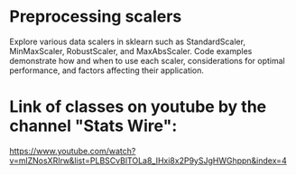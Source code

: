 # Preprocessing scalers
Explore various data scalers in sklearn such as StandardScaler, MinMaxScaler, RobustScaler, and MaxAbsScaler. Code examples demonstrate how and when to use each scaler, considerations for optimal performance, and factors affecting their application.
# Link of classes on youtube by the channel "Stats Wire":
https://www.youtube.com/watch?v=mlZNosXRIrw&list=PLBSCvBlTOLa8_IHxi8x2P9ySJgHWGhppn&index=4
